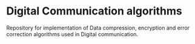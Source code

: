 # Digital Communication algorithms
Repository for implementation of Data compression, encryption and error correction algorithms used in Digital communication.
